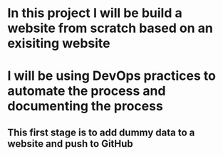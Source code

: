 # In this project I will be build a website from scratch based on an exisiting website
# I will be using DevOps practices to automate the process and documenting the process 

## This first stage is to add dummy data to a website and push to GitHub 